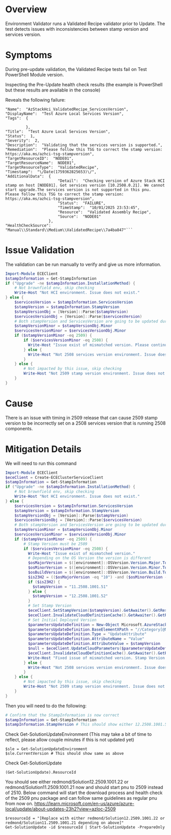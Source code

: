 # Overview

Environment Validator runs a Validated Recipe validator prior to Update. The test detects issues with inconsistencies between stamp version and services version.

# Symptoms

During pre-update validation, the Validated Recipe tests fail on Test PowerShell Module version.

Inspecting the Pre-Update health check results (the example is PowerShell but these results are available in the console)

Reveals the following failure:

```
"Name":  "AzStackHci_ValidatedRecipe_ServicesVersion",
"DisplayName":  "Test Azure Local Services Version",
"Tags":  {

         },
"Title":  "Test Azure Local Services Version",
"Status":  1,
"Severity":  2,
"Description":  "Validating that the services version is supported.",
"Remediation":  "Please follow this TSG to correct the stamp version: https://aka.ms/azhci-tsg-stampversion",
"TargetResourceID":  "NODE01",
"TargetResourceName":  NODE01",
"TargetResourceType":  "ValidatedRecipe",
"Timestamp":  "\/Date(1759362825653)\/",
"AdditionalData":  {
                       "Detail":  "Checking version of Azure Stack HCI stamp on host [NODE01]. Got services version [10.2508.0.21]. We cannot start upgrade.The services version is not supported in this pnu. Please follow this TSG to correct the stamp version: https://aka.ms/azhci-tsg-stampversion",
                       "Status":  "FAILURE",
                       "TimeStamp":  "10/01/2025 23:53:45",
                       "Resource":  "Validated Assembly Recipe",
                       "Source":  "NODE01"
                   },
"HealthCheckSource":  "Manual\\Standard\\Medium\\ValidatedRecipe\\7a4ba847"```
```
# Issue Validation

The validation can be run manually to verify and give us more information. 

``` PowerShell
Import-Module ECEClient
$stampInformation = Get-StampInformation
if ("Upgrade" -ne $stampInformation.InstallationMethod) {
    # Not brownfield env, skip checking
    Write-Host "Not HCI environment. Issue does not exist."
} else {
    $servicesVersion = $stampInformation.ServicesVersion
    $stampVersion = $stampInformation.StampVersion
    $stampVersionObj = [Version]::Parse($stampVersion)
    $servicesVersionObj = [Version]::Parse($servicesVersion)
    # Both stampVersion and ServicesVersion are going to be updated during PnU as well.
    $stampVersionMinor = $stampVersionObj.Minor
    $servicesVersionMinor = $servicesVersionObj.Minor
    if ($stampVersionMinor -eq 2509) {
        if ($servicesVersionMinor -eq 2508) {
          Write-Host "Issue exist of mismatched version. Please continue with the mitigation in the TSG."
        } else {
          Write-Host "Not 2508 services version environment. Issue does not exist on the services version $servicesVersionMinor."
        }
    } else {
        # Not impacted by this issue, skip checking
        Write-Host "Not 2509 stamp version environment. Issue does not exist on the build $stampVersionMinor."
    }
}
```

# Cause

There is an issue with timing in 2509 release that can cause 2509 stamp version to be incorrectly set on a 2508 services version that is running 2508 components.

# Mitigation Details

We will need to run this command

``` PowerShell
Import-Module ECEClient
$eceClient = Create-ECEClusterServiceClient
$stampInformation = Get-StampInformation
if ("Upgrade" -ne $stampInformation.InstallationMethod) {
    # Not brownfield env, skip checking
    Write-Host "Not HCI environment. Issue does not exist."
} else {
    $servicesVersion = $stampInformation.ServicesVersion
    $stampVersion = $stampInformation.StampVersion
    $stampVersionObj = [Version]::Parse($stampVersion)
    $servicesVersionObj = [Version]::Parse($servicesVersion)
    # Both stampVersion and ServicesVersion are going to be updated during PnU as well.
    $stampVersionMinor = $stampVersionObj.Minor
    $servicesVersionMinor = $servicesVersionObj.Minor
    if ($stampVersionMinor -eq 2509) {
        # Stamp Version must be 2509
        if ($servicesVersionMinor -eq 2508) {
          Write-Host "Issue exist of mismatched version."
          # Depending on the OS Version the version is different
          $osMajorVersion = $([environment]::OSVersion.Version.Major.ToString())
          $osMinorVersion = $([environment]::OSVersion.Version.Minor.ToString())
          $osBuildVersion = $([environment]::OSVersion.Version.Build.ToString())
          $is23H2 = (($osMajorVersion -eq "10") -and ($osMinorVersion -eq "0") -and ($osBuildVersion -eq "25398"))
          if ($is23H2) {
            $stampVersion = "11.2508.1001.51"
          } else {
            $stampVersion = "12.2508.1001.52"
          }
          # Set Stamp Version
          $eceClient.SetStampVersion($stampVersion).GetAwaiter().GetResult()
          $eceClient.InvalidateCloudDefinitionCache().GetAwaiter().GetResult()
          # Set Initial Deployed Version
          $parametersUpdateDefinition = New-Object Microsoft.AzureStack.Solution.Deploy.EnterpriseCloudEngine.Controllers.Models.CloudParametersUpdateDescription
          $parametersUpdateDefinition.BaseElementXPath = "//Category[@Name='Setup']//Parameter[@Name='InitialDeployedVersion']"
          $parametersUpdateDefinition.Type = "UpdateAttribute"
          $parametersUpdateDefinition.AttributeName = "Value"
          $parametersUpdateDefinition.AttributeValue = $stampVersion
          $null = $eceClient.UpdateCloudParameters($parametersUpdateDefinition).GetAwaiter().GetResult()
          $eceClient.InvalidateCloudDefinitionCache().GetAwaiter().GetResult()
          Write-Host "Fixed issue of mismatched version. Stamp Version is now $stampVersion."
        } else {
          Write-Host "Not 2508 services version environment. Issue does not exist on the services version $servicesVersionMinor."
        }
    } else {
        # Not impacted by this issue, skip checking
        Write-Host "Not 2509 stamp version environment. Issue does not exist on the build $stampVersionMinor."
    }
}
```

Then you will need to do the following: 

``` PowerShell
# Confirm that the StampInformation is now correct
$stampInformation = Get-StampInformation
$stampInformation.StampVersion # This should show either 12.2508.1001.52 or 11.2508.1001.51
```

Check Get-SolutionUpdateEnvironment (This may take a bit of time to reflect, please allow couple minutes if this is not updated yet)

```
$sle = Get-SolutionUpdateEnvironment
$sle.CurrentVersion # This should show same as above
```

Check Get-SolutionUpdate
```
(Get-SolutionUpdate).ResourceId
```

You should see either redmond/Solution12.2509.1001.22 or redmond/Solution11.2509.1001.21 now and should start pnu to 2509 instead of 2510. 
Below command will start the download process and health check of the 2509 pnu package and can follow same guidelines as regular pnu from now on. https://learn.microsoft.com/en-us/azure/azure-local/update/about-updates-23h2?view=azloc-2509

```
$resourceId = "[Replace with either redmond/Solution12.2509.1001.22 or redmond/Solution11.2509.1001.21 depending on above]"
Get-SolutionUpdate -id $resourceId | Start-SolutionUpdate -PrepareOnly
```

